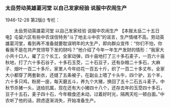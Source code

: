 ### 太岳劳动英雄葛河堂  以自己发家经验  说服中农闹生产

1946-12-28
第2版()
专栏：

　　太岳劳动英雄葛河堂
    以自己发家经验
    说服中农闹生产
    【本报太岳二十五日电】屯留六区有些中农误信特务“斗了地主斗中农”的谣言，生产情绪不高。劳动英雄葛河堂，看到再不准备就要耽误明年的大生产，即向群众宣传：“你们不怕，你看我不是在共产党领导下发的财吗？”他介绍了今年一年生产发财的情形：“我家大小共十口人，雇了三个长工，全家动弹，四十亩地打了三十多石麦子，一百六十亩秋地，打了六十多石谷子，十多石玉茭，二十石豆子，还有杂粮二十多石，大麻子、烟叶一百二十多斤。家里人今年纺花一百五十斤，织了一百二十多丈布，全家大小都穿了两套新衣，还缝了五条被子，在副业上喂了十头牛，四个驴，五个羊，六十多只鸡，粉房一座，每天磨五斗，养九个大猪，换回了五十二石五斗麦子。中秋节杀猪一头，送给抗属，现在还有大小猪四十八个，还存去年的玉茭四十多石，豆子十五石，麦子四十石，今年粮食还未动，过着好时光，隔两天吃一顿白面。”中农听了他的话，顾虑逐渐消失，开始准备生产。

